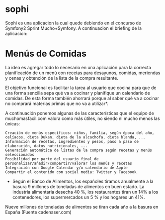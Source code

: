 sophi
=====

Sophi es una aplicacion la cual quede debiendo en el concurso de Symfony2 Sprint Mucho+Symfony. A continuacion el briefing de la aplicacion:

Menús de Comidas
================

La idea es agregar todo lo necesario en una aplicación para la correcta planificación de un menú con recetas para desayunos, comidas, meriendas y cenas y obtención de la lista de la compra resultante.

El objetivo funcional es facilitar la tarea al usuario que cocina para que de una forma sencilla sepa qué va a cocinar y planifique un calendario de comidas. De esta forma también ahorrará porque al saber qué va a cocinar no comprará materias primas que no va a utilizar*.

A continuación ponemos algunas de las características que el equipo de muchomasfacil.com valora como más útiles, no siendo ni mucho menos las únicas:

    Creación de menús específicos: niños, familia, según época del año, celíacos, dieta Dukan, dieta de la alcachofa, dieta blanda, ...
    Información de recetas, ingredientes y pesos, paso a paso de elaboración, datos nutricionales, ...
    Generación automática de listas de la compra según recetas y menús seleccionados
    Posibilidad por parte del usuario final de personalizar/añadir/compartir/valorar los menús y recetas
    Integración con Google Calendar y/o calendario de Apple
    Compartir el contenido con social media: Twitter y Facebook

* Según el Banco de Alimentos, los españoles tiramos anualmente a la basura 9 millones de toneladas de alimentos en buen estado. La industria alimentaria desecha 40 %, los restaurantes tiran un 14% a los contenedores, los supermercados un 5 % y los hogares un 41%.

Nueve millones de toneladas de alimentos se tiran cada año a la basura en España (Fuente cadenaser.com)


